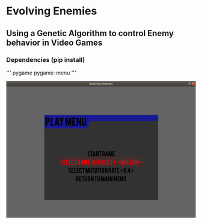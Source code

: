 # Evolving Enemies
## Using a Genetic Algorithm to control Enemy behavior in Video Games

### Dependencies (pip install)
'''
pygame
pygame-menu
'''


![alt text](https://github.com/NeonInc/Adaptive-Gameplay/blob/master/Play_Menu.png)
